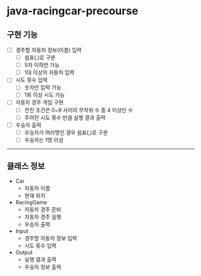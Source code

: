 # java-racingcar-precourse

## 구현 기능
- [ ] 경주할 자동차 정보(이름) 입력
  - [ ] 쉼표(,)로 구분
  - [ ] 5자 이하만 가능
  - [ ] 1대 이상의 자동차 입력
- [ ] 시도 횟수 입력
  - [ ] 숫자만 입력 가능
  - [ ] 1회 이상 시도 가능
- [ ] 자동차 경주 게임 구현
  - [ ] 전진 조건은 0~9 사이의 무작위 수 중 4 이상인 수
  - [ ] 주어진 시도 횟수 만큼 실행 결과 출력
- [ ] 우승자 출력
  - [ ] 우승자가 여러명인 경우 쉼표(,)로 구분
  - [ ] 우승자는 1명 이상

---

## 클래스 정보
- Car
  - 자동차 이름
  - 현재 위치
- RacingGame
  - 자동차 경주 준비
  - 자동차 경주 실행
  - 우승자 출력
- Input
  - 경주할 자동차 정보 입력
  - 시도 횟수 입력
- Output
  - 실행 결과 출력
  - 우승자 정보 출력
